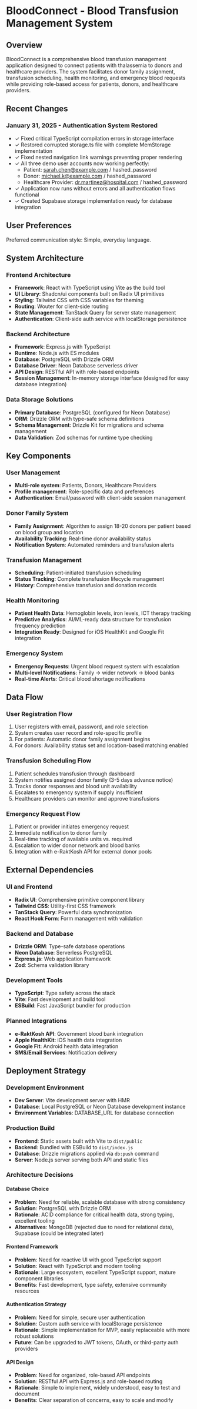 # BloodConnect - Blood Transfusion Management System

## Overview

BloodConnect is a comprehensive blood transfusion management application designed to connect patients with thalassemia to donors and healthcare providers. The system facilitates donor family assignment, transfusion scheduling, health monitoring, and emergency blood requests while providing role-based access for patients, donors, and healthcare providers.

## Recent Changes

### January 31, 2025 - Authentication System Restored
- ✓ Fixed critical TypeScript compilation errors in storage interface 
- ✓ Restored corrupted storage.ts file with complete MemStorage implementation
- ✓ Fixed nested navigation link warnings preventing proper rendering
- ✓ All three demo user accounts now working perfectly:
  - Patient: sarah.chen@example.com / hashed_password
  - Donor: michael.k@example.com / hashed_password  
  - Healthcare Provider: dr.martinez@hospital.com / hashed_password
- ✓ Application now runs without errors and all authentication flows functional
- ✓ Created Supabase storage implementation ready for database integration

## User Preferences

Preferred communication style: Simple, everyday language.

## System Architecture

### Frontend Architecture
- **Framework**: React with TypeScript using Vite as the build tool
- **UI Library**: Shadcn/ui components built on Radix UI primitives
- **Styling**: Tailwind CSS with CSS variables for theming
- **Routing**: Wouter for client-side routing
- **State Management**: TanStack Query for server state management
- **Authentication**: Client-side auth service with localStorage persistence

### Backend Architecture
- **Framework**: Express.js with TypeScript
- **Runtime**: Node.js with ES modules
- **Database**: PostgreSQL with Drizzle ORM
- **Database Driver**: Neon Database serverless driver
- **API Design**: RESTful API with role-based endpoints
- **Session Management**: In-memory storage interface (designed for easy database integration)

### Data Storage Solutions
- **Primary Database**: PostgreSQL (configured for Neon Database)
- **ORM**: Drizzle ORM with type-safe schema definitions
- **Schema Management**: Drizzle Kit for migrations and schema management
- **Data Validation**: Zod schemas for runtime type checking

## Key Components

### User Management
- **Multi-role system**: Patients, Donors, Healthcare Providers
- **Profile management**: Role-specific data and preferences
- **Authentication**: Email/password with client-side session management

### Donor Family System
- **Family Assignment**: Algorithm to assign 18-20 donors per patient based on blood group and location
- **Availability Tracking**: Real-time donor availability status
- **Notification System**: Automated reminders and transfusion alerts

### Transfusion Management
- **Scheduling**: Patient-initiated transfusion scheduling
- **Status Tracking**: Complete transfusion lifecycle management
- **History**: Comprehensive transfusion and donation records

### Health Monitoring
- **Patient Health Data**: Hemoglobin levels, iron levels, ICT therapy tracking
- **Predictive Analytics**: AI/ML-ready data structure for transfusion frequency prediction
- **Integration Ready**: Designed for iOS HealthKit and Google Fit integration

### Emergency System
- **Emergency Requests**: Urgent blood request system with escalation
- **Multi-level Notifications**: Family → wider network → blood banks
- **Real-time Alerts**: Critical blood shortage notifications

## Data Flow

### User Registration Flow
1. User registers with email, password, and role selection
2. System creates user record and role-specific profile
3. For patients: Automatic donor family assignment begins
4. For donors: Availability status set and location-based matching enabled

### Transfusion Scheduling Flow
1. Patient schedules transfusion through dashboard
2. System notifies assigned donor family (3-5 days advance notice)
3. Tracks donor responses and blood unit availability
4. Escalates to emergency system if supply insufficient
5. Healthcare providers can monitor and approve transfusions

### Emergency Request Flow
1. Patient or provider initiates emergency request
2. Immediate notification to donor family
3. Real-time tracking of available units vs. required
4. Escalation to wider donor network and blood banks
5. Integration with e-RaktKosh API for external donor pools

## External Dependencies

### UI and Frontend
- **Radix UI**: Comprehensive primitive component library
- **Tailwind CSS**: Utility-first CSS framework
- **TanStack Query**: Powerful data synchronization
- **React Hook Form**: Form management with validation

### Backend and Database
- **Drizzle ORM**: Type-safe database operations
- **Neon Database**: Serverless PostgreSQL
- **Express.js**: Web application framework
- **Zod**: Schema validation library

### Development Tools
- **TypeScript**: Type safety across the stack
- **Vite**: Fast development and build tool
- **ESBuild**: Fast JavaScript bundler for production

### Planned Integrations
- **e-RaktKosh API**: Government blood bank integration
- **Apple HealthKit**: iOS health data integration
- **Google Fit**: Android health data integration
- **SMS/Email Services**: Notification delivery

## Deployment Strategy

### Development Environment
- **Dev Server**: Vite development server with HMR
- **Database**: Local PostgreSQL or Neon Database development instance
- **Environment Variables**: DATABASE_URL for database connection

### Production Build
- **Frontend**: Static assets built with Vite to `dist/public`
- **Backend**: Bundled with ESBuild to `dist/index.js`
- **Database**: Drizzle migrations applied via `db:push` command
- **Server**: Node.js server serving both API and static files

### Architecture Decisions

#### Database Choice
- **Problem**: Need for reliable, scalable database with strong consistency
- **Solution**: PostgreSQL with Drizzle ORM
- **Rationale**: ACID compliance for critical health data, strong typing, excellent tooling
- **Alternatives**: MongoDB (rejected due to need for relational data), Supabase (could be integrated later)

#### Frontend Framework
- **Problem**: Need for reactive UI with good TypeScript support
- **Solution**: React with TypeScript and modern tooling
- **Rationale**: Large ecosystem, excellent TypeScript support, mature component libraries
- **Benefits**: Fast development, type safety, extensive community resources

#### Authentication Strategy
- **Problem**: Need for simple, secure user authentication
- **Solution**: Custom auth service with localStorage persistence
- **Rationale**: Simple implementation for MVP, easily replaceable with more robust solutions
- **Future**: Can be upgraded to JWT tokens, OAuth, or third-party auth providers

#### API Design
- **Problem**: Need for organized, role-based API endpoints
- **Solution**: RESTful API with Express.js and role-based routing
- **Rationale**: Simple to implement, widely understood, easy to test and document
- **Benefits**: Clear separation of concerns, easy to scale and modify